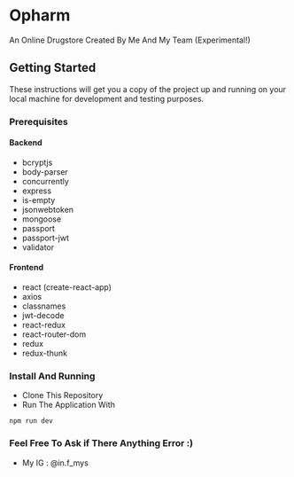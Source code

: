 # Opharm
An Online Drugstore Created By Me And My Team (Experimental!)

## Getting Started

These instructions will get you a copy of the project up and running on your local machine for development and testing purposes.

### Prerequisites
#### Backend
* bcryptjs
* body-parser
* concurrently
* express
* is-empty
* jsonwebtoken
* mongoose
* passport
* passport-jwt
* validator

#### Frontend
* react (create-react-app)
* axios 
* classnames 
* jwt-decode 
* react-redux 
* react-router-dom 
* redux 
* redux-thunk

### Install And Running
* Clone This Repository
* Run The Application With
```
npm run dev
```
### Feel Free To Ask if There Anything Error :)
* My IG : @in.f_mys
